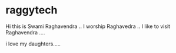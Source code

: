 # raggytech

Hi this is Swami Raghavendra .. I worship Raghavedra .. I like to visit Raghavendra ....

i love my daughters.....
